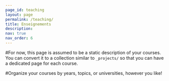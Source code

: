 ```yaml
---
page_id: teaching
layout: page
permalink: /teaching/
title: Enseignements
description: 
nav: true
nav_order: 6
---
```


#For now, this page is assumed to be a static description of your courses. You can convert it to a collection similar to `_projects/` so that you can have a dedicated page for each course.

#Organize your courses by years, topics, or universities, however you like!
